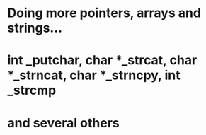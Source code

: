 # Doing more pointers, arrays and strings...
# int _putchar, char *_strcat, char *_strncat, char *_strncpy, int _strcmp
# and several others
